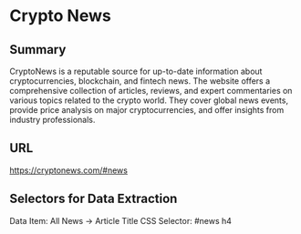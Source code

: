# Crypto News

## Summary

CryptoNews is a reputable source for up-to-date information about cryptocurrencies, blockchain, and fintech news. The website offers a comprehensive collection of articles, reviews, and expert commentaries on various topics related to the crypto world. They cover global news events, provide price analysis on major cryptocurrencies, and offer insights from industry professionals.

## URL

https://cryptonews.com/#news

## Selectors for Data Extraction

Data Item: All News -> Article Title
CSS Selector: #news h4
